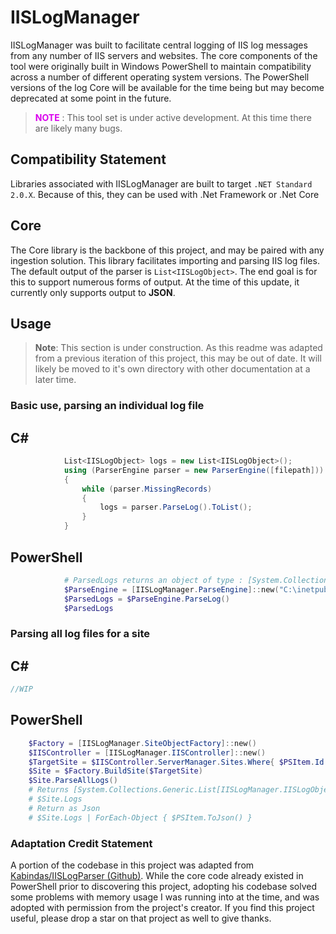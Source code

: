 # IISLogManager

IISLogManager was built to facilitate central logging of IIS log messages from any number of IIS servers and websites. The core components of the tool were originally built in Windows PowerShell to maintain compatibility across a number of different operating system versions. The PowerShell versions of the log Core will be available for the time being but may become deprecated at some point in the future.

><font color="dark red">**NOTE**</font> : This tool set is under active development. At this time there are likely many bugs.

## Compatibility Statement

Libraries associated with IISLogManager are built to target `.NET Standard 2.0.X`. Because of this, they can be used with .Net Framework or .Net Core

## Core

The Core library is the backbone of this project, and may be paired with any ingestion solution. 
This library facilitates importing and parsing IIS log files. The default output of the parser is `List<IISLogObject>`. 
The end goal is for this to support numerous forms of output. At the time of this update, it currently only supports 
output to **JSON**.

## Usage

> **Note**: This section is under construction. As this readme was adapted from a previous iteration of this project, this may be out of date. It will likely be moved to it's own directory with other documentation at a later time.

### Basic use, parsing an individual log file

**C#**
---
```csharp
            List<IISLogObject> logs = new List<IISLogObject>();
            using (ParserEngine parser = new ParserEngine([filepath]))
            {
                while (parser.MissingRecords)
                {
                    logs = parser.ParseLog().ToList();
                }
            }
```

**PowerShell**
---
```powershell
            # ParsedLogs returns an object of type : [System.Collections.Generic.List[IISLogManager.IISLogObject]]
            $ParseEngine = [IISLogManager.ParseEngine]::new("C:\inetpub\logs\LogFiles\W3SVC0\ex220207.log")
            $ParsedLogs = $ParseEngine.ParseLog()
            $ParsedLogs
```

### Parsing all log files for a site

**C#**
---
```csharp
//WIP
```

**PowerShell**
-----

```powershell
    $Factory = [IISLogManager.SiteObjectFactory]::new()
    $IISController = [IISLogManager.IISController]::new()
    $TargetSite = $IISController.ServerManager.Sites.Where{ $PSItem.Id -eq 1 }[0] # Get a site by ID, where the ID is 1. 
    $Site = $Factory.BuildSite($TargetSite)
    $Site.ParseAllLogs()
    # Returns [System.Collections.Generic.List[IISLogManager.IISLogObject]]
    # $Site.Logs
    # Return as Json 
    # $Site.Logs | ForEach-Object { $PSItem.ToJson() }
```

### Adaptation Credit Statement

A portion of the codebase in this project was adapted from [Kabindas/IISLogParser (Github)](https://github.com/Kabindas/IISLogParser). While the core code already existed in PowerShell prior to discovering this project, adopting his codebase solved some problems with memory usage I was running into at the time, and was adopted with permission from the project's creator. If you find this project useful, please drop a star on that project as well to give thanks.
